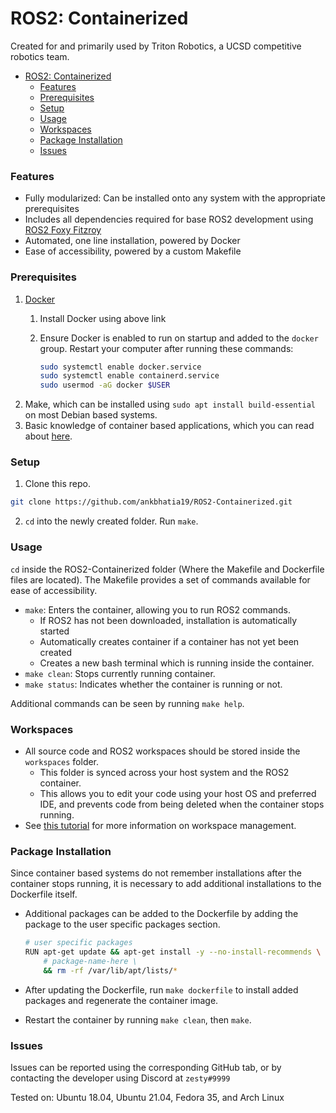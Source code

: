 # ROS2: Containerized

Created for and primarily used by Triton Robotics, a UCSD competitive robotics team.

- [ROS2: Containerized](#ros2-containerized)
  - [Features](#features)
  - [Prerequisites](#prerequisites)
  - [Setup](#setup)
  - [Usage](#usage)
  - [Workspaces](#workspaces)
  - [Package Installation](#package-installation)
  - [Issues](#issues)

### Features

* Fully modularized: Can be installed onto any system with the appropriate prerequisites
* Includes all dependencies required for base ROS2 development using [ROS2 Foxy Fitzroy](https://docs.ros.org/en/foxy/Releases/Release-Foxy-Fitzroy.html)
* Automated, one line installation, powered by Docker
* Ease of accessibility, powered by a custom Makefile

### Prerequisites

1. [Docker](https://docs.docker.com/get-docker/)
   1. Install Docker using above link
   2. Ensure Docker is enabled to run on startup and added to the `docker` group. Restart your computer after running these commands:

      ```bash
      sudo systemctl enable docker.service
      sudo systemctl enable containerd.service
      sudo usermod -aG docker $USER
      ```
2. Make, which can be installed using `sudo apt install build-essential` on most Debian based systems.
3. Basic knowledge of container based applications, which you can read about [here](https://docker-curriculum.com/).

### Setup

1. Clone this repo.

```sh
git clone https://github.com/ankbhatia19/ROS2-Containerized.git
```

2. `cd` into the newly created folder. Run `make`.

### Usage

`cd` inside the ROS2-Containerized folder (Where the Makefile and Dockerfile files are located). The Makefile provides a set of commands available for ease of accessibility.

* `make`: Enters the container, allowing you to run ROS2 commands.
  * If ROS2 has not been downloaded, installation is automatically started
  * Automatically creates container if a container has not yet been created
  * Creates a new bash terminal which is running inside the container.
* `make clean`: Stops currently running container.
* `make status`: Indicates whether the container is running or not.

Additional commands can be seen by running `make help`.

### Workspaces

* All source code and ROS2 workspaces should be stored inside the `workspaces` folder.
  * This folder is synced across your host system and the ROS2 container.
  * This allows you to edit your code using your host OS and preferred IDE, and prevents code from being deleted when the container stops running.
* See [this tutorial](https://docs.ros.org/en/foxy/Tutorials/Workspace/Creating-A-Workspace.html) for more information on workspace management.

### Package Installation

Since container based systems do not remember installations after the container stops running, it is necessary to add additional installations to the Dockerfile itself.

* Additional packages can be added to the Dockerfile by adding the package to the user specific packages section.

  ```bash
  # user specific packages
  RUN apt-get update && apt-get install -y --no-install-recommends \
      # package-name-here \
      && rm -rf /var/lib/apt/lists/*
  ```
* After updating the Dockerfile, run `make dockerfile` to install added packages and regenerate the container image.
* Restart the container by running `make clean`, then `make`.

### Issues

Issues can be reported using the corresponding GitHub tab, or by contacting the developer using Discord at `zesty#9999`

Tested on: Ubuntu 18.04, Ubuntu 21.04, Fedora 35, and Arch Linux
